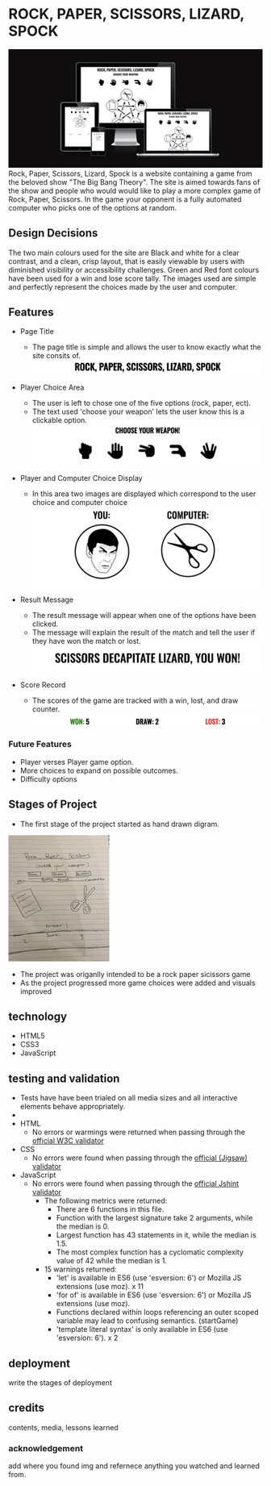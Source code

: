 # ROCK, PAPER, SCISSORS, LIZARD, SPOCK
![pre-view of project](assets/images/responsive.png)
Rock, Paper, Scissors, Lizard, Spock is a website containing a game from the beloved show "The Big Bang Theory".
The site is aimed towards fans of the show and people who would would like to play a more complex game of Rock, Paper, Scissors. In the game your opponent is a fully automated computer who picks one of the options at random.

## Design Decisions 
The two main colours used for the site are Black and white for a clear contrast, and a clean, crisp layout, that is easily viewable by users with diminished visibility or accessibility challenges.
Green and Red font colours have been used for a win and lose score tally.
The images used are simple and perfectly represent the choices made by the user and computer.

## Features 
* Page Title
  * The page title is simple and allows the user to know exactly what the site consits of.
![page title](assets/images/title.png)

* Player Choice Area
  * The user is left to chose one of the five options (rock, paper, ect).
  * The text used 'choose your weapon' lets the user know this is a clickable option.
![button selctor area](assets/images/chose-your-weapon.png)

* Player and Computer Choice Display
  * In this area two images are displayed which correspond to the user choice and computer choice
![player and computer choice icons](assets/images/player-computer-choice.png)

* Result Message
  * The result message will appear when one of the options have been clicked.
  * The message will explain the result of the match and tell the user if they have won the match or lost.
![result message](assets/images/result-message.png)

* Score Record
  * The scores of the game are tracked with a win, lost, and draw counter.
![scores area](assets/images/won-draw-lost.png)

### Future Features
* Player verses Player game option.
* More choices to expand on possible outcomes.
* Difficulty options

## Stages of Project
* The first stage of the project started as hand drawn digram.

<img alt="diagram of project" src="assets/images/firstdraft.png" width="200" height="250">

* The project was origanlly intended to be a rock paper sicissors game
* As the project progressed more game choices were added and visuals improved


## technology
* HTML5
* CSS3
* JavaScript

## testing and validation
* Tests have have been trialed on all media sizes and all interactive elements behave appropriately.
* 
* HTML
  * No errors or warmings were returned when passing through the [official W3C validator](https://validator.w3.org/nu/?doc=https%3A%2F%2Fcode-institute-org.github.io%2Flove-maths%2F)
* CSS
  * No errors were found when passing through the [official (Jigsaw) validator](https://jigsaw.w3.org/css-validator/validator)
* JavaScript
  * No errors were found when passing through the [official Jshint validator](https://jshint.com/)
    * The following metrics were returned:
      * There are 6 functions in this file.
      * Function with the largest signature take 2 arguments, while the median is 0.
      * Largest function has 43 statements in it, while the median is 1.5.
      * The most complex function has a cyclomatic complexity value of 42 while the median is 1.
    * 15 warnings returned:
      * 'let' is available in ES6 (use 'esversion: 6') or Mozilla JS extensions (use moz). x 11
      * 'for of' is available in ES6 (use 'esversion: 6') or Mozilla JS extensions (use moz).
      * Functions declared within loops referencing an outer scoped variable may lead to confusing semantics. (startGame)
      * 'template literal syntax' is only available in ES6 (use 'esversion: 6'). x 2 

## deployment
write the stages of deployment

## credits
contents, media, lessons learned 

### acknowledgement 
add where you found img and refernece anything you watched and learned from.
